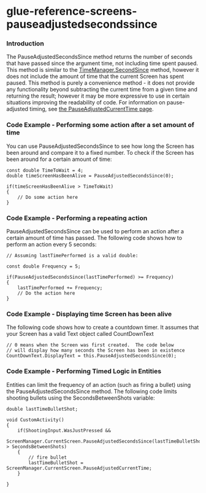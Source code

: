 # glue-reference-screens-pauseadjustedsecondssince

### Introduction

The PauseAdjustedSecondsSince method returns the number of seconds that have passed since the argument time, not including time spent paused. This method is similar to the [TimeManager.SecondSince](../../../../frb/docs/index.php) method, however it does not include the amount of time that the current Screen has spent paused. This method is purely a convenience method - it does not provide any functionality beyond subtracting the current time from a given time and returning the result; however it may be more expressive to use in certain situations improving the readability of code. For information on pause-adjusted timing, see [the PauseAdjustedCurrentTime page](../../../../frb/docs/index.php).

### Code Example - Performing some action after a set amount of time

You can use PauseAdjustedSecondsSince to see how long the Screen has been around and compare it to a fixed number. To check if the Screen has been around for a certain amount of time:

```lang:c#
const double TimeToWait = 4;
double timeScreenHasBeenAlive = PauseAdjustedSecondsSince(0);

if(timeScreenHasBeenAlive > TimeToWait)
{
    // Do some action here
}
```

&#x20;

### Code Example - Performing a repeating action

PauseAdjustedSecondsSince can be used to perform an action after a certain amount of time has passed. The following code shows how to perform an action every 5 seconds:

```
// Assuming lastTimePerformed is a valid double:

const double Frequency = 5;

if(PauseAdjustedSecondsSince(lastTimePerformed) >= Frequency)
{
    lastTimePerformed += Frequency;
    // Do the action here
}
```

### Code Example - Displaying time Screen has been alive

The following code shows how to create a countdown timer. It assumes that your Screen has a valid Text object called CountDownText

```
// 0 means when the Screen was first created.  The code below
// will display how many seconds the Screen has been in existence
CountDownText.DisplayText = this.PauseAdjustedSecondsSince(0);
```

### Code Example - Performing Timed Logic in Entities

Entities can limit the frequency of an action (such as firing a bullet) using the PauseAdjustedSecondsSince  method. The following code limits shooting bullets using the SecondsBetweenShots  variable:

```lang:c#
double lastTimeBulletShot;

void CustomActivity()
{
    if(ShootingInput.WasJustPressed && 
        ScreenManager.CurrentScreen.PauseAdjustedSecondsSince(lastTimeBulletShot) > SecondsBetweenShots)
    {
        // fire bullet
        lastTimeBulletShot = ScreenManager.CurrentScreen.PauseAdjustedCurrentTime;
    }

}
```

&#x20;

